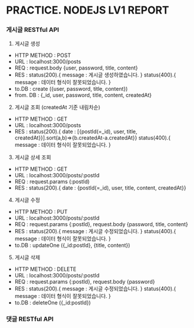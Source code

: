 # PRACTICE. NODEJS LV1 REPORT

### 게시글 RESTful API
1. 게시글 생성
  - HTTP METHOD : POST
  - URL : localhost:3000/posts
  - REQ : request.body {user, password, title, content}
  - RES : status(200).{ message : 게시글 생성하였습니다. }
          status(400).{ message : 데이터 형식이 잘못되었습니다. }
  - to.DB : create ({user, password, title, content})
  - from. DB : {_id, user, password, title, content, createdAt}

2. 게시글 조회 (createdAt 기준 내림차순)
  - HTTP METHOD : GET
  - URL : localhost:3000/posts
  - RES : status(200).{ date : [{postId(=_id), user, title, createdAt}}].sort(a,b)=>{b.createdAt-a.createdAt}}
          status(400).{ message : 데이터 형식이 잘못되었습니다. }

3. 게시글 상세 조회
  - HTTP METHOD : GET
  - URL : localhost:3000/posts/:postId
  - REQ : request.params (:postId)
  - RES : status(200).{ date : {postId(=_id), user, title, content, createdAt}}

4. 게시글 수정
  - HTTP METHOD : PUT
  - URL : localhost:3000/posts/:postId
  - REQ : request.params {:postId}, request.body {password, title, content}
  - RES : status(200).{ message : 게시글 수정되었습니다. }
          status(400).{ message : 데이터 형식이 잘못되었습니다. }
  - to.DB : updateOne ({_id:postId}, {title, content})

5. 게시글 삭제
  - HTTP METHOD : DELETE
  - URL : localhost:3000/posts/:postId
  - REQ : request.params {:postId}, request.body {password}
  - RES : status(200).{ message : 게시글 수정되었습니다. }
          status(400).{ message : 데이터 형식이 잘못되었습니다. }
  - to.DB : deleteOne ({_id:postId})


### 댓글 RESTful API